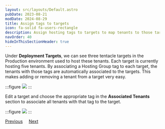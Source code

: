 ```yaml
---
layout: src/layouts/Default.astro
pubDate: 2023-08-21
modDate: 2024-08-29
title: Assign tags to targets
icon: fa-solid fa-users-rectangle
description: Assign hosting tags to targets to map tenants to those targets.
navOrder: 40
hideInThisSectionHeader: true
---
```


Under **Deployment Targets**, we can see three tentacle targets in the Production environment used to host these tenants. Each target is currently hosting five tenants. By associating a Hosting Group tag to each target, the tenants with those tags are automatically associated to the targets. This makes adding or removing a tenant from a target very easy.

:::figure
![](/docs/img/tenants/guides/tenants-sharing-machine-targets/target-list.png)
:::

Edit a target and choose the appropriate tag in the **Associated Tenants** section to associate all tenants with that tag to the target.

:::figure
![](/docs/img/tenants/guides/tenants-sharing-machine-targets/target-details.png)
:::

<span><a class="button btn-secondary" href="/docs/tenants/guides/tenants-sharing-machine-targets/assign-tags-to-tenants">Previous</a></span>&nbsp;&nbsp;&nbsp;&nbsp;&nbsp;<span><a class="button btn-success" href="/docs/tenants/guides/tenants-sharing-machine-targets/deploying-before-concurrency-tag">Next</a></span>
